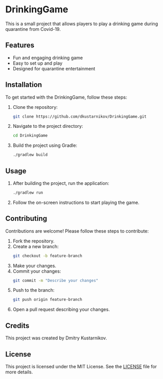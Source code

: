 # DrinkingGame

This is a small project that allows players to play a drinking game during quarantine from Covid-19.

## Features

- Fun and engaging drinking game
- Easy to set up and play
- Designed for quarantine entertainment

## Installation

To get started with the DrinkingGame, follow these steps:

1. Clone the repository:
    ```sh
    git clone https://github.com/dkustarnikov/DrinkingGame.git
    ```
2. Navigate to the project directory:
    ```sh
    cd DrinkingGame
    ```
3. Build the project using Gradle:
    ```sh
    ./gradlew build
    ```

## Usage

1. After building the project, run the application:
    ```sh
    ./gradlew run
    ```
2. Follow the on-screen instructions to start playing the game.

## Contributing

Contributions are welcome! Please follow these steps to contribute:

1. Fork the repository.
2. Create a new branch:
    ```sh
    git checkout -b feature-branch
    ```
3. Make your changes.
4. Commit your changes:
    ```sh
    git commit -m "Describe your changes"
    ```
5. Push to the branch:
    ```sh
    git push origin feature-branch
    ```
6. Open a pull request describing your changes.

## Credits

This project was created by Dmitry Kustarnikov.

## License

This project is licensed under the MIT License. See the [LICENSE](LICENSE) file for more details.
